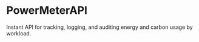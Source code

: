 # PowerMeterAPI
Instant API for tracking, logging, and auditing energy and carbon usage by workload.
